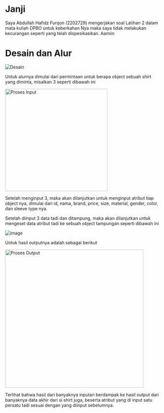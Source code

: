 # Janji
Saya Abdullah Hafidz Furqon (2202729) mengerjakan soal Latihan 2 dalam mata kuliah DPBO untuk keberkahan Nya maka saya tidak melakukan kecurangan seperti yang telah dispesikasikan. Aamiin

# Desain dan Alur
![Desain](https://github.com/hafidzf25/LP2DPBO2024C2/assets/117885795/774b2e29-be03-4def-9332-954d924c96ec)

Untuk alurnya dimulai dari permintaan untuk berapa object sebuah shirt yang diminta, misalkan 3 seperti dibawah ini

<img width="331" alt="Proses Input" src="https://github.com/hafidzf25/LP2DPBO2024C2/assets/117885795/b8bbe26d-7e5a-453a-a017-0f466e73e1de">

Setelah menginput 3, maka akan dilanjutkan untuk menginput atribut tiap object nya, dimulai dari id, nama, brand, price, size, material, gender, color, dan sleeve type nya.

Setelah diinput 3 data tadi dan ditampung, maka akan dilanjutkan untuk mengeset data atribut tadi ke sebuah object tampungan seperti dibawah ini

![image](https://github.com/hafidzf25/LP2DPBO2024C2/assets/117885795/3605d52b-fe4b-42a0-9876-3fa0bb4376d1)

Untuk hasil outputnya adalah sebagai berikut

<img width="447" alt="Proses Output" src="https://github.com/hafidzf25/LP2DPBO2024C2/assets/117885795/efb06e94-74a6-4bb2-b04c-94c609f742d3">

Terlihat bahwa hasil dari banyaknya inputan berdampak ke hasil output dari banyaknya data akhir dari si shirt juga, beserta atribut yang di input satu persatu tadi sesuai dengan yang diinput sebelumnya.
